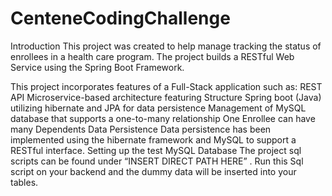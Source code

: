 # CenteneCodingChallenge

Introduction
This project was created to help manage tracking the status of enrollees in a health care program. The project builds a RESTful Web Service using the Spring Boot Framework.
 
This project incorporates features of a Full-Stack application such as:
REST API
Microservice-based architecture featuring
Structure
Spring boot (Java) utilizing hibernate and JPA for data persistence
Management of MySQL database that supports a one-to-many relationship
One Enrollee can have many Dependents 
Data Persistence
Data persistence has been implemented using the hibernate framework and MySQL to support a RESTful interface.
Setting up the test MySQL Database
The project sql scripts can be found under “INSERT DIRECT PATH HERE” . Run this Sql script on your backend and the dummy data will be inserted into your tables.

